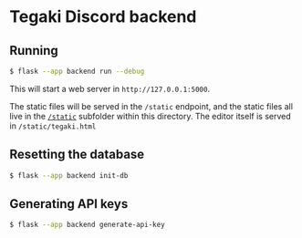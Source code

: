 # Tegaki Discord backend

## Running

```bash
$ flask --app backend run --debug
```

This will start a web server in `http://127.0.0.1:5000`.

The static files will be served in the `/static` endpoint, and the static files
all live in the [`/static`](./static) subfolder within this directory. The editor
itself is served in `/static/tegaki.html`

## Resetting the database

```bash
$ flask --app backend init-db
```

## Generating API keys
```bash
$ flask --app backend generate-api-key
```
